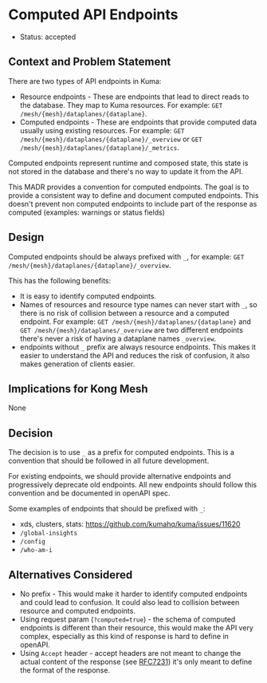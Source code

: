 # Computed API Endpoints

* Status: accepted

## Context and Problem Statement

There are two types of API endpoints in Kuma:

- Resource endpoints - These are endpoints that lead to direct reads to the database. They map to Kuma resources. For example: `GET /mesh/{mesh}/dataplanes/{dataplane}`.
- Computed endpoints - These are endpoints that provide computed data usually using existing resources. For example: `GET /mesh/{mesh}/dataplanes/{dataplane}/_overview` 
  or `GET /mesh/{mesh}/dataplanes/{dataplane}/_metrics`.

Computed endpoints represent runtime and composed state, this state is not stored in the database and there's no way to update it from the API.

This MADR provides a convention for computed endpoints. The goal is to provide a consistent way to define and document computed endpoints.
This doesn't prevent non computed endpoints to include part of the response as computed (examples: warnings or status fields)

## Design

Computed endpoints should be always prefixed with `_`, for example: `GET /mesh/{mesh}/dataplanes/{dataplane}/_overview`.

This has the following benefits:

- It is easy to identify computed endpoints.
- Names of resources and resource type names can never start with `_`, so there is no risk of collision between a resource and a computed endpoint. For example: `GET /mesh/{mesh}/dataplanes/{dataplane}` and `GET /mesh/{mesh}/dataplanes/_overview` are two different endpoints there's never a risk of having a dataplane names `_overview`.
- endpoints without `_` prefix are always resource endpoints. This makes it easier to understand the API and reduces the risk of confusion, it also makes generation of clients easier.

## Implications for Kong Mesh

None

## Decision

The decision is to use `_` as a prefix for computed endpoints. This is a convention that should be followed in all future development.

For existing endpoints, we should provide alternative endpoints and progressively deprecate old endpoints.
All new endpoints should follow this convention and be documented in openAPI spec.

Some examples of endpoints that should be prefixed with `_`:

- xds, clusters, stats: https://github.com/kumahq/kuma/issues/11620
- `/global-insights`
- `/config`
- `/who-am-i`

## Alternatives Considered

- No prefix - This would make it harder to identify computed endpoints and could lead to confusion. It could also lead to collision between resource and computed endpoints.
- Using request param (`?computed=true`) - the schema of computed endpoints is different than their resource, this would make the API very complex, especially as this kind of response is hard to define in openAPI.
- Using `Accept` header - accept headers are not meant to change the actual content of the response (see [RFC7231](https://datatracker.ietf.org/doc/html/rfc7231#section-5.3.2)) it's only meant to define the format of the response.